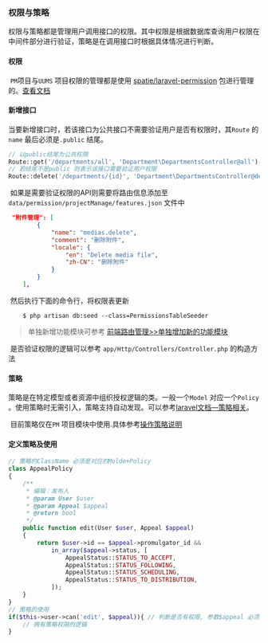 ### 权限与策略

​	权限与策略都是管理用户调用接口的权限。其中权限是根据数据库查询用户权限在中间件部分进行验证，策略是在调用接口时根据具体情况进行判断。

#### 权限

​	`PM`项目与`UUMS` 项目权限的管理都是使用 [spatie/laravel-permission](https://github.com/spatie/laravel-permission) 包进行管理的。[查看文档](https://docs.spatie.be/laravel-permission/v3/)

#### 	新增接口

​	当要新增接口时，若该接口为公共接口不需要验证用户是否有权限时，其`Route` 的 `name` 最后必须是`.public` 结尾。	

```php
// 以public结尾为公共权限
Route::get('/departments/all', 'Department\DepartmentsController@all')->name('departments.all.public'); 
// 若结尾不是public 则表示该接口需要验证用户权限
Route::delete('/departments/{id}', 'Department\DepartmentsController@delete')->name('departments.delete'); 

```

​	 如果是需要验证权限的API则需要将路由信息添加至 `data/permission/projectManage/features.json` 文件中

```json
 "附件管理": [
        {
            "name": "medias.delete",
            "comment": "删除附件",
            "locale": {
                "en": "Delete media file",
                "zh-CN": "删除附件"
            }
        }
    ],
```

​	然后执行下面的命令行，将权限表更新
```shell
	$ php artisan db:seed --class=PermissionsTableSeeder
```
> 单独新增功能模块可参考 [前端路由管理>>单独增加新的功能模块](./前端路由管理.md)  

​	是否验证权限的逻辑可以参考 `app/Http/Controllers/Controller.php` 的构造方法

#### 策略

​	策略是在特定模型或者资源中组织授权逻辑的类。一般一个`Model` 对应一个`Policy `。使用策略时无需引入，策略支持自动发现。可以参考[laravel文档—策略相关](https://learnku.com/docs/laravel/5.8/authorization/3908#creating-policies )。

​	目前策略仅在`PM` 项目模块中使用.具体参考[操作策略说明](https://git.whgxwl.com:10025/King.Li/document/blob/master/%E6%96%B0%E7%89%88%E9%A1%B9%E7%9B%AE%E7%AE%A1%E7%90%86/%E6%93%8D%E4%BD%9C%E7%AD%96%E7%95%A5%E8%AF%B4%E6%98%8E.md )

####  	定义策略及使用

```php
// 策略的ClassName 必须是对应的Molde+Policy
class AppealPolicy
{
    /**
     * 编辑：发布人
     * @param User $user
     * @param Appeal $appeal
     * @return bool
     */
    public function edit(User $user, Appeal $appeal) 
    {
        return $user->id == $appeal->promulgator_id &&
            in_array($appeal->status, [
                AppealStatus::STATUS_TO_ACCEPT,
                AppealStatus::STATUS_FOLLOWING,
                AppealStatus::STATUS_SCHEDULING,
                AppealStatus::STATUS_TO_DISTRIBUTION,
            ]);
    }
}
// 策略的使用
if($this->user->can('edit', $appeal)){ // 判断是否有权限, 参数$appeal 必须是Model查询出的
    // 拥有策略权限的逻辑
}
```